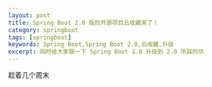 ```yaml
---
layout: post
title: Spring Boot 2.0 版的开源项目云收藏来了！
category: springboot
tags: [springboot]
keywords: Spring Boot,Spring Boot 2.0,云收藏,升级
excerpt: 同时给大家聊一下 Spring Boot 1.0 升级到 2.0 所踩的坑
---
```


趁着几个周末